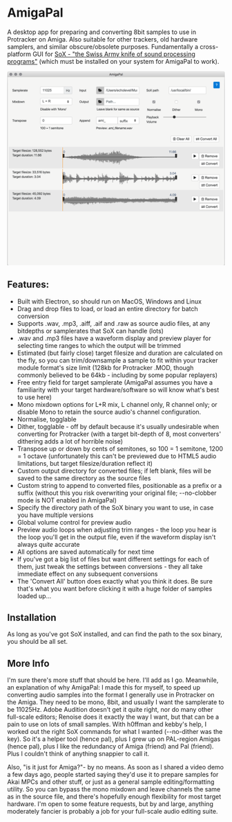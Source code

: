 # AmigaPal

A desktop app for preparing and converting 8bit samples to use in Protracker on Amiga. Also suitable for other trackers, old hardware
samplers, and similar obscure/obsolete purposes. Fundamentally a cross-platform GUI for [SoX - "the Swiss Army knife of sound processing programs"](http://sox.sourceforge.net/) 
(which must be installed on your system for AmigaPal to work). 

![AmigaPal screenshot](./screenshot.png "AmigaPal screenshot")

Features: 
---------

* Built with Electron, so should run on MacOS, Windows and Linux
* Drag and drop files to load, or load an entire directory for batch conversion
* Supports .wav, .mp3, .aiff, .aif and .raw as source audio files, at any bitdepths or samplerates that SoX can handle (lots)
* .wav and .mp3 files have a waveform display and preview player for selecting time ranges to which the output will be trimmed
* Estimated (but fairly close) target filesize and duration are calculated on the fly, so you can trim/downsample a sample to fit within your tracker module format's size limit (128kb for Protracker .MOD, though commonly believed to be 64kb - including by some popular replayers)
* Free entry field for target samplerate (AmigaPal assumes you have a familiarity with your target hardware/software so will know what's best to use here)
* Mono mixdown options for L+R mix, L channel only, R channel only; or disable Mono to retain the source audio's channel configuration.
* Normalise, togglable
* Dither, togglable - off by default because it's usually undesirable when converting for Protracker (with a target bit-depth of 8, most converters' dithering adds a lot of horrible noise)
* Transpose up or down by cents of semitones, so 100 = 1 semitone, 1200 = 1 octave (unfortunately this can't be previewed due to HTML5 audio limitations, but target filesize/duration reflect it)
* Custom output directory for converted files; if left blank, files will be saved to the same directory as the source files
* Custom string to append to converted files, positionable as a prefix or a suffix (without this you risk overwriting your original file; --no-clobber mode is NOT enabled in AmigaPal)
* Specify the directory path of the SoX binary you want to use, in case you have multiple versions
* Global volume control for preview audio
* Preview audio loops when adjusting trim ranges - the loop you hear is the loop you'll get in the output file, even if the waveform display isn't always *quite* accurate
* All options are saved automatically for next time
* If you've got a big list of files but want different settings for each of them, just tweak the settings between conversions - they all take immediate effect on any subsequent conversions
* The 'Convert All' button does exactly what you think it does. Be sure that's what you want before clicking it with a huge folder of samples loaded up...

Installation
------------

As long as you've got SoX installed, and can find the path to the sox binary, you should be all set. 

More Info
--------- 

I'm sure there's more stuff that should be here. I'll add as I go. Meanwhile, an explanation of why AmigaPal: I made this for myself, to speed up converting audio samples into the format
I generally use in Protracker on the Amiga. They need to be mono, 8bit, and usually I want the samplerate to be 11025Hz. Adobe Audition doesn't get it quite right,
nor do many other full-scale editors; Renoise does it exactly the way I want, but that can be a pain to use on lots of small samples. With h0ffman and kebby's help,
I worked out the right SoX commands for what I wanted (--no-dither was the key).
So it's a helper tool (hence pal), plus I grew up on PAL-region Amigas (hence pal), plus I like the redundancy of Amiga (friend) and Pal (friend).
Plus I couldn't think of anything snappier to call it.

Also, "is it just for Amiga?"- by no means. As soon as I shared a video demo a few days ago, people started saying they'd use it to
prepare samples for Akai MPCs and other stuff, or just as a general sample editing/formatting utility. So you can bypass
the mono mixdown and leave channels the same as in the source file, and there's hopefully enough flexibility for most target hardware. I'm
open to some feature requests, but by and large, anything moderately fancier is probably a job for your full-scale audio editing suite.